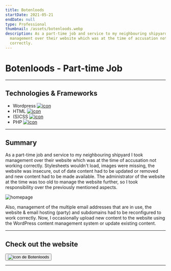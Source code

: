 ```yaml
---
title: Botenloods
startDate: 2021-05-21
endDate: null
type: Professional
thumbnail: /assets/botenloods.webp
description: As a part-time job and service to my neighbouring shipyard I took
  management over their website which was at the time of accusation not working
  correctly.
---
```

# Botenloods - Part-time Job

- - -

## Technologies & Frameworks

* Wordpress [![icon](/assets/wordpress.png)](https://www.wordpress.com/)
* HTML [![icon](/assets/html.png)](https://www.w3schools.com/)
* (S)CSS [![icon](/assets/css.png)](https://www.w3.org/Style/CSS/)
* PHP [![icon](/assets/php.png)](https://php.org/)

- - -

## Summary

As a part-time job and service to my neighbouring shipyard I took management over their website which was at the time of 
accusation not working correctly. Stylesheets wouldn't load, images were missing, the website was insecure, out of date
content had to be updated or removed and new content had to be made available. The administrator of the website at the 
time was too old to manage the website further, so I took responsibility over the previously mentioned aspects.

![homepage](/assets/botenloods_1.webp)

Also, management of the multiple email addresses that are in use, the website & email hosting (party) and subdomains had
to be reconfigured to work correctly. Now, I occasionally upload new content to the website using the WordPress content
management system or update existing content.

- - -

## Check out the website

[<button>![icon](/assets/botenloods.webp) de Botenloods</button>](https://www.botenloods.nl/)

- - -
